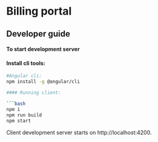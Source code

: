 # Billing portal

## Developer guide

#### To start development server

#### Install cli tools:
```bash
#Angular cli:
npm install -g @angular/cli

#### Running client:

```bash
npm i
npm run build
npm start
```

Client development server starts on http://localhost:4200.
